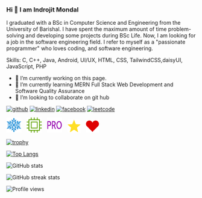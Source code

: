 ### Hi 👋 I am Indrojit Mondal

I graduated with a BSc in Computer Science and Engineering from the University of Barishal. I have spent the maximum amount of time problem-solving and developing some projects during BSc Life. Now, I am looking for a job in the software engineering field. I refer to myself as a "passionate programmer" who loves coding, and software engineering. 

Skills: C, C++, Java, Android, UI/UX, HTML, CSS, TailwindCSS,daisyUI, JavaScript, PHP

- 🔭 I’m currently working on this page. 
- 🌱 I’m currently learning MERN Full Stack Web Development and Software Quality Assurance
- 👯 I’m looking to collaborate on git hub 

[<img src='https://cdn.jsdelivr.net/npm/simple-icons@3.0.1/icons/github.svg' alt='github' height='40'>](https://github.com/isacit)  [<img src='https://cdn.jsdelivr.net/npm/simple-icons@3.0.1/icons/linkedin.svg' alt='linkedin' height='40'>](https://www.linkedin.com/in/indrojit-mondal-8a36b315a//)  [<img src='https://cdn.jsdelivr.net/npm/simple-icons@3.0.1/icons/facebook.svg' alt='facebook' height='40'>](https://www.facebook.com/indro.cse.bu)  [<img src='https://cdn.jsdelivr.net/npm/simple-icons@3.0.1/icons/leetcode.svg' alt='leetcode' height='40'>](https://leetcode.com/user6457sK/)  

<a href='https://archiveprogram.github.com/'><img src='https://raw.githubusercontent.com/acervenky/animated-github-badges/master/assets/acbadge.gif' width='40' height='40'></a> <a href='https://docs.github.com/en/developers'><img src='https://raw.githubusercontent.com/acervenky/animated-github-badges/master/assets/devbadge.gif' width='40' height='40'></a> <a href='https://github.com/pricing'><img src='https://raw.githubusercontent.com/acervenky/animated-github-badges/master/assets/pro.gif' width='40' height='40'></a> <a href='https://stars.github.com/'><img src='https://raw.githubusercontent.com/acervenky/animated-github-badges/master/assets/starbadge.gif' width='35' height='35'></a> <a href='https://docs.github.com/en/github/supporting-the-open-source-community-with-github-sponsors'><img src='https://raw.githubusercontent.com/acervenky/animated-github-badges/master/assets/sponsorbadge.gif' width='35' height='35'></a> 

[![trophy](https://github-profile-trophy.vercel.app/?username=indrojitmondal)](https://github.com/ryo-ma/github-profile-trophy)

[![Top Langs](https://github-readme-stats.vercel.app/api/top-langs/?username=indrojitmondal)](https://github.com/anuraghazra/github-readme-stats)

![GitHub stats](https://github-readme-stats.vercel.app/api?username=indrojitmondal&show_icons=true&count_private=true)  

![GitHub streak stats](https://streak-stats.demolab.com/?user=indrojitmondal)  

![Profile views](https://gpvc.arturio.dev/indrojitmondal)  
